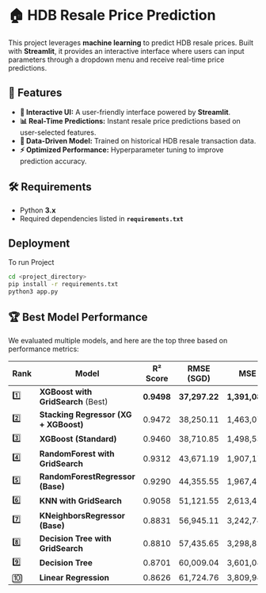# 🏠 HDB Resale Price Prediction

This project leverages **machine learning** to predict HDB resale prices. Built with **Streamlit**, it provides an interactive interface where users can input parameters through a dropdown menu and receive real-time price predictions.
## 🚀 Features

- **🔹 Interactive UI:** A user-friendly interface powered by **Streamlit**.
- **📊 Real-Time Predictions:** Instant resale price predictions based on user-selected features.
- **📂 Data-Driven Model:** Trained on historical HDB resale transaction data.
- **⚡ Optimized Performance:** Hyperparameter tuning to improve prediction accuracy.
## 🛠 Requirements

- Python **3.x**
- Required dependencies listed in **`requirements.txt`**
    
## Deployment

To run Project

```bash
cd <project_directory>
pip install -r requirements.txt
python3 app.py
```

## 🏆 Best Model Performance

We evaluated multiple models, and here are the top three based on performance metrics:

| Rank | Model                                   | R² Score | RMSE (SGD)  | MSE (SGD²)        | MAE (SGD)  | Prediction Loss % |
|------|------------------------------------------|---------|-------------|-------------------|-------------|------------------|
| 1️⃣  | **XGBoost with GridSearch** (Best)       | **0.9498** | **37,297.22** | **1,391,082,733.51** | **26,133.19** | **8.20%** |
| 2️⃣  | **Stacking Regressor (XG + XGBoost)**     | 0.9472  | 38,250.11   | 1,463,070,655.89  | 27,024.72   | 8.06%  |
| 3️⃣  | **XGBoost (Standard)**                   | 0.9460  | 38,710.85   | 1,498,530,194.50  | 27,413.72   | 8.39%  |
| 4️⃣  | **RandomForest with GridSearch**          | 0.9312  | 43,671.19   | 1,907,172,613.87  | 29,655.97   | 10.32% |
| 5️⃣  | **RandomForestRegressor (Base)**          | 0.9290  | 44,355.55   | 1,967,414,894.78  | 29,697.01   | 9.09%  |
| 6️⃣  | **KNN with GridSearch**                   | 0.9058  | 51,121.55   | 2,613,413,116.25  | 34,805.14   | 11.44% |
| 7️⃣  | **KNeighborsRegressor (Base)**            | 0.8831  | 56,945.11   | 3,242,746,014.74  | 38,346.69   | 10.62% |
| 8️⃣  | **Decision Tree with GridSearch**         | 0.8810  | 57,435.65   | 3,298,853,944.70  | 38,937.18   | 10.17% |
| 9️⃣  | **Decision Tree**                         | 0.8701  | 60,009.04   | 3,601,085,294.17  | 40,872.11   | 10.39% |
| 🔟  | **Linear Regression**                     | 0.8626  | 61,724.76   | 3,809,946,402.46  | 48,092.03   | 9.76%  |
